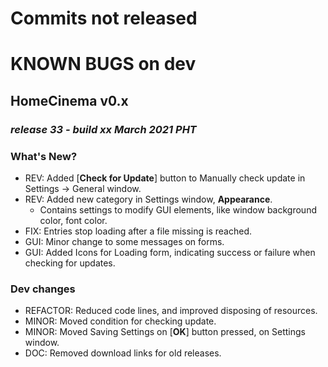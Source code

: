 # Commits not released

# KNOWN BUGS on dev


## HomeCinema v0.x
### ***release 33 - build xx March 2021 PHT***

### What's New?
- REV: Added [**Check for Update**] button to Manually check update in Settings -> General window.
- REV: Added new category in Settings window, **Appearance**. 
  - Contains settings to modify GUI elements, like window background color, font color.
- FIX: Entries stop loading after a file missing is reached.
- GUI: Minor change to some messages on forms.
- GUI: Added Icons for Loading form, indicating success or failure when checking for updates.

### Dev changes
- REFACTOR: Reduced code lines, and improved disposing of resources.
- MINOR: Moved condition for checking update.
- MINOR: Moved Saving Settings on [**OK**] button pressed, on Settings window.
- DOC: Removed download links for old releases.